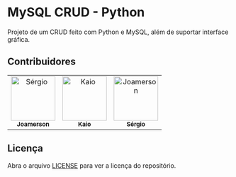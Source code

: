 # MySQL CRUD - Python

Projeto de um CRUD feito com Python e MySQL, além de suportar interface gráfica.

## Contribuidores

<table>
  <tbody>
    <tr>
      <td align="center" valign="top" width="33.33%">
        <a href="https://github.com/JamesIslan"
          ><img
            src="https://avatars.githubusercontent.com/u/69359116?v=4"
            width="100px;"
            alt="Sérgio"
          /><br /><sub><b>Joamerson</b></sub></a
        >
      </td>
      <td align="center" valign="top" width="33.33%">
        <a href="https://github.com/kaiosilva13"
          ><img
            src="https://avatars.githubusercontent.com/u/103119776?v=4"
            width="100px;"
            alt="Kaio"
          /><br /><sub><b>Kaio</b></sub></a
        >
      </td>
      <td align="center" valign="top" width="33.33%">
        <a href="https://github.com/sergiodantasz"
          ><img
            src="https://avatars.githubusercontent.com/u/95090310?v=4"
            width="100px;"
            alt="Joamerson"
          /><br /><sub><b>Sérgio</b></sub></a
        >
      </td>
    </tr>
  </tbody>
</table>

## Licença

Abra o arquivo [LICENSE](./LICENSE) para ver a licença do repositório.
